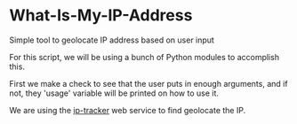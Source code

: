 # What-Is-My-IP-Address
Simple tool to geolocate IP address based on user input

For this script, we will be using a bunch of Python modules to accomplish this.

First we make a check to see that the user puts in enough arguments, and if not, they 'usage' variable will be printed on how to use it.

We are using the <a href="ip-tracker.org/">ip-tracker</a> web service to find geolocate the IP.
